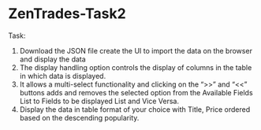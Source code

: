 # ZenTrades-Task2



Task: <br>
1. Download the JSON file create the UI to import the data on the browser and display the data <br>
2. The display handling option controls the display of columns in the table in which data is displayed. <br>
3. It allows a multi-select functionality and clicking on the “>>” and “<<” buttons adds and removes the selected option from the Available Fields List to Fields to be displayed List and Vice Versa. <br>
4. Display the data in table format of your choice with Title, Price ordered based on the descending popularity.

